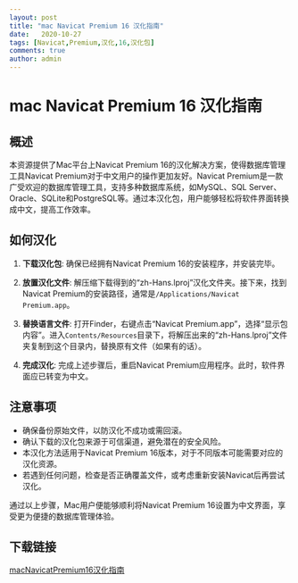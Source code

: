```yaml
---
layout: post
title: "mac Navicat Premium 16 汉化指南"
date:   2020-10-27
tags: [Navicat,Premium,汉化,16,汉化包]
comments: true
author: admin
---
```

# mac Navicat Premium 16 汉化指南

## 概述

本资源提供了Mac平台上Navicat Premium 16的汉化解决方案，使得数据库管理工具Navicat Premium对于中文用户的操作更加友好。Navicat Premium是一款广受欢迎的数据库管理工具，支持多种数据库系统，如MySQL、SQL Server、Oracle、SQLite和PostgreSQL等。通过本汉化包，用户能够轻松将软件界面转换成中文，提高工作效率。

## 如何汉化

1. **下载汉化包**: 确保已经拥有Navicat Premium 16的安装程序，并安装完毕。
   
2. **放置汉化文件**: 解压缩下载得到的“zh-Hans.lproj”汉化文件夹。接下来，找到Navicat Premium的安装路径，通常是`/Applications/Navicat Premium.app`。

3. **替换语言文件**: 打开Finder，右键点击“Navicat Premium.app”，选择“显示包内容”。进入`Contents/Resources`目录下，将解压出来的“zh-Hans.lproj”文件夹复制到这个目录内，替换原有文件（如果有的话）。

4. **完成汉化**: 完成上述步骤后，重启Navicat Premium应用程序。此时，软件界面应已转变为中文。

## 注意事项

- 确保备份原始文件，以防汉化不成功或需回滚。
- 确认下载的汉化包来源于可信渠道，避免潜在的安全风险。
- 本汉化方法适用于Navicat Premium 16版本，对于不同版本可能需要对应的汉化资源。
- 若遇到任何问题，检查是否正确覆盖文件，或考虑重新安装Navicat后再尝试汉化。

通过以上步骤，Mac用户便能够顺利将Navicat Premium 16设置为中文界面，享受更为便捷的数据库管理体验。

## 下载链接

[macNavicatPremium16汉化指南](https://pan.quark.cn/s/b28427c080a9)